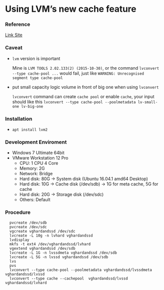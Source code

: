 # Using LVM’s new cache feature

### Reference
[Link Site](https://rwmj.wordpress.com/2014/05/22/using-lvms-new-cache-feature/)


### Caveat
+ `lvm` version is important

  Mine is `LVM TOOLS 2.02.133(2) (2015-10-30)`, or the command `lvconvert --type cache-pool ...` would fail, just like `WARNING: Unrecognised segment type cache-pool`


+ put small capacity logic volume in front of big one when using `lvconvert`

  `lvconvert` command can create `cache pool` or enable `cache`, your input should like this `lvconvert --type cache-pool --poolmetadata lv-small-one lv-big-one`


### Installation
+ `apt install lvm2`

### Development Enviroment
+ Windows 7 Ultimate 64bit
+ VMware Workstation 12 Pro
  - CPU: 1 CPU 4 Core
  - Memory: 2G
  - Network: Bridge
  - Hard disk: 80G -> System disk (Ubuntu 16.04.1 amd64 Desktop)
  - Hard disk: 10G -> Cache disk (/dev/sdb) -> 1G for meta cache, 5G for cache
  - Hard disk: 20G -> Storage disk (/dev/sdc)
  - Others: Default
  
### Procedure
```
  pvcreate /dev/sdb
  pvcreate /dev/sdc
  vgcreate vghardandssd /dev/sdc
  lvcreate -L 10g -n lvhard vghardandssd
  lvdisplay 
  mkfs -t ext4 /dev/vghardandssd/lvhard
  vgextend vghardandssd /dev/sdb
  lvcreate -L 1G -n lvssdmeta vghardandssd /dev/sdb
  lvcreate -L 5G -n lvssd vghardandssd /dev/sdb
  lvs
  pvs
  lvconvert --type cache-pool --poolmetadata vghardandssd/lvssdmeta vghardandssd/lvssd
  lvconvert --type cache --cachepool  vghardandssd/lvssd vghardandssd/lvhard
```
